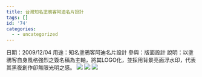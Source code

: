 ```yaml
---
title: 台灣知名塗鴉客阿迪名片設計
tags: []
id: '74'
categories:
  - - uncategorized
---
```


日期：2009/12/04 用途：知名塗鴉客阿迪名片設計 參與：版面設計 說明：以塗鴉客自身風格強烈之簽名稿為主軸，將其LOGO化，並採用背景亮面浮水印，代表其黑夜創作卻無限光明之感。 ![](https://oberonlai.blog/wp-content/uploads/2010/10/ahdia-01.jpg) ![](https://oberonlai.blog/wp-content/uploads/2010/10/ahdia-02.jpg) ![](https://oberonlai.blog/wp-content/uploads/2010/10/ahdia-03.jpg)